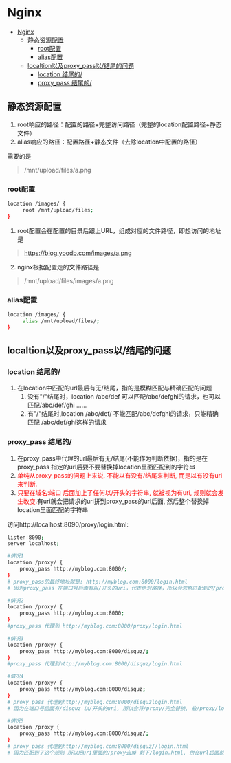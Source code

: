 # Nginx 


- [Nginx](#nginx)
  - [静态资源配置](#静态资源配置)
    - [root配置](#root配置)
    - [alias配置](#alias配置)
  - [localtion以及proxy_pass以/结尾的问题](#localtion以及proxy_pass以结尾的问题)
    - [location 结尾的/](#location-结尾的)
    - [proxy_pass 结尾的/](#proxy_pass-结尾的)

## 静态资源配置

1. root响应的路径：配置的路径+完整访问路径（完整的location配置路径+静态文件）
2. alias响应的路径：配置路径+静态文件（去除location中配置的路径）

需要的是
> /mnt/upload/files/a.png  

### root配置

```bash
location /images/ {  
     root /mnt/upload/files;  
}
```

1. root配置会在配置的目录后跟上URL，组成对应的文件路径，即想访问的地址是
> https://blog.yoodb.com/images/a.png  
2. nginx根据配置走的文件路径是
>/mnt/upload/files/images/a.png  

### alias配置

```bash
location /images/ {  
     alias /mnt/upload/files/;  
}
```

## localtion以及proxy_pass以/结尾的问题

### location 结尾的/

1. 在location中匹配的url最后有无/结尾，指的是模糊匹配与精确匹配的问题
   1. 没有"/"结尾时，location /abc/def 可以匹配/abc/defghi的请求，也可以匹配/abc/def/ghi ...... 
   2. 有"/"结尾时,location /abc/def/ 不能匹配/abc/defghi的请求，只能精确匹配 /abc/def/ghi这样的请求

### proxy_pass 结尾的/

1. 在proxy_pass中代理的url最后有无/结尾(不能作为判断依据)，指的是在proxy_pass 指定的url后要不要替换掉location里面匹配到的字符串
2. <font color="red">单纯从proxy_pass的问题上来说, 不能以有没有/结尾来判断, 而是以有没有uri来判断.</font>
3. <font color="red">只要在域名:端口 后面加上了任何以/开头的字符串, 就被视为有uri, 规则就会发生改变.</font>有uri就会把请求的uri拼到proxy_pass的url后面, 然后整个替换掉location里面匹配的字符串


访问http://localhost:8090/proxy/login.html:
```bash
listen 8090;
server localhost;

#情况1
location /proxy/ {
    proxy_pass http://myblog.com:8000/;
}
# proxy_pass的最终地址就是: http://myblog.com:8000/login.html  
# 因为proxy_pass 在端口号后面有以/开头的uri，代表绝对路径，所以会忽略匹配到的/proxy/, 直接将/proxy/ 整个从url里面删除.

#情况2
location /proxy/ {
    proxy_pass http://myblog.com:8000;
}
#proxy_pass 代理到 http://myblog.com:8000/proxy/login.html

#情况3
location /proxy/ {
    proxy_pass http://myblog.com:8000/disquz/;
}
#proxy_pass 代理到http://myblog.com:8000/disquz/login.html

#情况4
location /proxy/ {
    proxy_pass http://myblog.com:8000/disquz;
}
# proxy_pass 代理到http://myblog.com:8000/disquzlogin.html  
# 因为在端口号后面有/disquz 以/开头的uri, 所以会将/proxy/完全替换, 故/proxy/login.html 只剩下login.html 拼在url后面就会成为http://myblog.com:8000/disquzlogin.html

#情况5
location /proxy {
    proxy_pass http://myblog.com:8000/disquz/;
}
# proxy_pass 代理到http://myblog.com:8000/disquz//login.html  
# 因为匹配到了这个规则 所以把uri里面的/proxy去掉 剩下/login.html, 拼在url后面就是http://myblog.com:8000/disquz//login.html
```